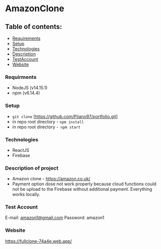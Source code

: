 # AmazonClone

## Table of contents:

- [Requirements](#requirements)
- [Setup](#setup)
- [Technologies](#technologies)
- [Description](#description)
- [TestAccount](#testaccount)
- [Website](#website)

### Requirments

- NodeJS (v14.15.1)
- npm (v6.14.4)

### Setup

- `git clone` [https://github.com/Pijano97/portfolio.git]
- in repo root directory - `npm install`
- in repo root directory -` npm start`

### Technologies

- ReactJS
- Firebase

### Description of project

- Amazon clone - https://amazon.co.uk/
- Payment option dose not work properly because cloud functions could not be upload to the Firebase without additional payment. Everything works locally.

### Test Account

E-mail: amazon1@gmail.com
Password: amazon1

### Website

https://fullclone-74a4e.web.app/
